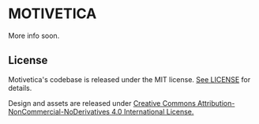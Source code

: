 #  MOTIVETICA

More info soon.


## License

Motivetica's codebase is released under the MIT license. [See LICENSE](https://github.com/spiilka/Motivetica/blob/develop/LICENSE.md) for details.

Design and assets are released under [Creative Commons Attribution-NonCommercial-NoDerivatives 4.0 International License.](https://creativecommons.org/licenses/by-nc-nd/4.0/)
